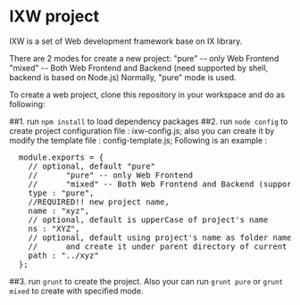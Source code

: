 # IXW project

IXW is a set of Web development framework base on IX library.

There are 2 modes for create a new project:
   "pure" -- only Web Frontend 
   "mixed" -- Both Web Frontend and Backend (need supported by shell, backend is based on Node.js)
Normally, "pure" mode is used.

To create a web project, clone this repository in your workspace and do as following:

##1. run `npm install` to load dependency packages
##2. run `node config` to create project configuration file : ixw-config.js;
    also you can create it by modify the template file : config-template.js;
    Following is an example :

<pre>
  module.exports = {
    // optional, default "pure"
    // 		"pure" -- only Web Frontend 
    // 		"mixed" -- Both Web Frontend and Backend (supported by shell)
    type : "pure",
    //REQUIRED!! new project name,
    name : "xyz",
    // optional, default is upperCase of project's name 
    ns : "XYZ",
    // optional, default using project's name as folder name 
    //		and create it under parent directory of current path
    path : "../xyz"
  };
</pre>

##3. run `grunt` to create the project. Also your can run `grunt pure` or `grunt mixed` to create with specified mode. 




